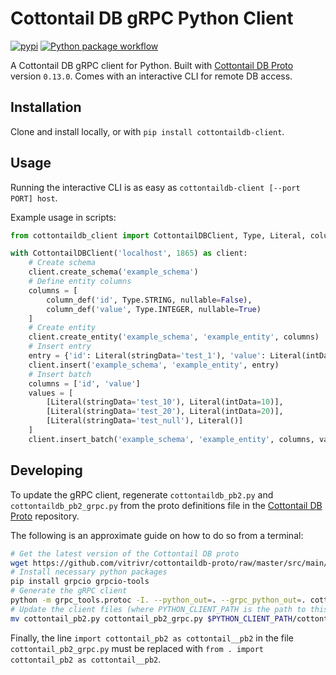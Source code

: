 # Cottontail DB gRPC Python Client

[![pypi](https://img.shields.io/pypi/v/cottontaildb-client.svg)](https://pypi.org/project/cottontaildb-client/)
[![Python package workflow](https://github.com/Spiess/cottontaildb-python-client/actions/workflows/python-package.yml/badge.svg)](https://github.com/Spiess/cottontaildb-python-client/actions/workflows/python-package.yml)

A Cottontail DB gRPC client for Python. Built with [Cottontail DB Proto](https://github.com/vitrivr/cottontaildb-proto)
version `0.13.0`. Comes with an interactive CLI for remote DB access.

## Installation

Clone and install locally, or with `pip install cottontaildb-client`.

## Usage

Running the interactive CLI is as easy as `cottontaildb-client [--port PORT] host`.

Example usage in scripts:

```python
from cottontaildb_client import CottontailDBClient, Type, Literal, column_def

with CottontailDBClient('localhost', 1865) as client:
    # Create schema
    client.create_schema('example_schema')
    # Define entity columns
    columns = [
        column_def('id', Type.STRING, nullable=False),
        column_def('value', Type.INTEGER, nullable=True)
    ]
    # Create entity
    client.create_entity('example_schema', 'example_entity', columns)
    # Insert entry
    entry = {'id': Literal(stringData='test_1'), 'value': Literal(intData=1)}
    client.insert('example_schema', 'example_entity', entry)
    # Insert batch
    columns = ['id', 'value']
    values = [
        [Literal(stringData='test_10'), Literal(intData=10)],
        [Literal(stringData='test_20'), Literal(intData=20)],
        [Literal(stringData='test_null'), Literal()]
    ]
    client.insert_batch('example_schema', 'example_entity', columns, values)
```

## Developing

To update the gRPC client, regenerate `cottontaildb_pb2.py` and `cottontaildb_pb2_grpc.py` from the proto definitions
file in the [Cottontail DB Proto](https://github.com/vitrivr/cottontaildb-proto) repository.

The following is an approximate guide on how to do so from a terminal:

```bash
# Get the latest version of the Cottontail DB proto
wget https://github.com/vitrivr/cottontaildb-proto/raw/master/src/main/protobuf/cottontail.proto
# Install necessary python packages
pip install grpcio grpcio-tools
# Generate the gRPC client
python -m grpc_tools.protoc -I. --python_out=. --grpc_python_out=. cottontail.proto
# Update the client files (where PYTHON_CLIENT_PATH is the path to this repository)
mv cottontail_pb2.py cottontail_pb2_grpc.py $PYTHON_CLIENT_PATH/cottontaildb_client/
```

Finally, the line `import cottontail_pb2 as cottontail__pb2` in the file `cottontail_pb2_grpc.py` must be replaced
with `from . import cottontail_pb2 as cottontail__pb2`.
